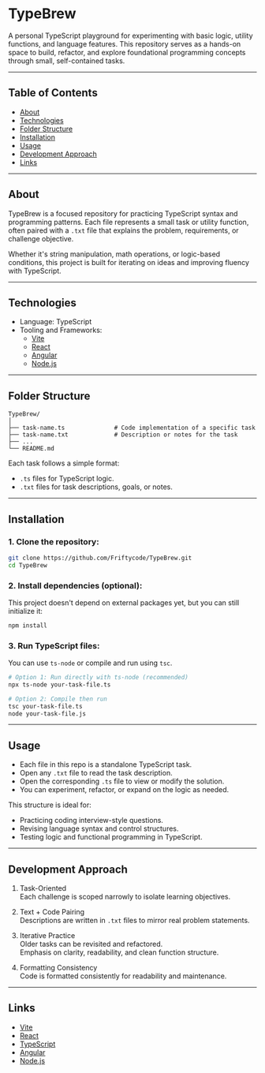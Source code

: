 # TypeBrew

A personal TypeScript playground for experimenting with basic logic, utility functions, and language features. This
repository serves as a hands-on space to build, refactor, and explore foundational programming concepts through small,
self-contained tasks.

---

## Table of Contents

- [About](#about)
- [Technologies](#technologies)
- [Folder Structure](#folder-structure)
- [Installation](#installation)
- [Usage](#usage)
- [Development Approach](#development-approach)
- [Links](#links)

---

## About

TypeBrew is a focused repository for practicing TypeScript syntax and programming patterns. Each file represents a small
task or utility function, often paired with a `.txt` file that explains the problem, requirements, or challenge
objective.

Whether it's string manipulation, math operations, or logic-based conditions, this project is built for iterating on
ideas and improving fluency with TypeScript.

---

## Technologies

- Language: TypeScript
- Tooling and Frameworks:
    - [Vite](https://vitejs.dev/)
    - [React](https://reactjs.org/)
    - [Angular](https://angular.io/)
    - [Node.js](https://nodejs.org/)

---

## Folder Structure

```
TypeBrew/
│
├── task-name.ts              # Code implementation of a specific task
├── task-name.txt             # Description or notes for the task
├── ...
└── README.md
```

Each task follows a simple format:

- `.ts` files for TypeScript logic.
- `.txt` files for task descriptions, goals, or notes.

---

## Installation

### 1. Clone the repository:

```bash
git clone https://github.com/Friftycode/TypeBrew.git
cd TypeBrew
```

### 2. Install dependencies (optional):

This project doesn't depend on external packages yet, but you can still initialize it:

```bash
npm install
```

### 3. Run TypeScript files:

You can use `ts-node` or compile and run using `tsc`.

```bash
# Option 1: Run directly with ts-node (recommended)
npx ts-node your-task-file.ts

# Option 2: Compile then run
tsc your-task-file.ts
node your-task-file.js
```

---

## Usage

- Each file in this repo is a standalone TypeScript task.
- Open any `.txt` file to read the task description.
- Open the corresponding `.ts` file to view or modify the solution.
- You can experiment, refactor, or expand on the logic as needed.

This structure is ideal for:

- Practicing coding interview-style questions.
- Revising language syntax and control structures.
- Testing logic and functional programming in TypeScript.

---

## Development Approach

1. Task-Oriented  
   Each challenge is scoped narrowly to isolate learning objectives.

2. Text + Code Pairing  
   Descriptions are written in `.txt` files to mirror real problem statements.

3. Iterative Practice  
   Older tasks can be revisited and refactored.  
   Emphasis on clarity, readability, and clean function structure.

4. Formatting Consistency  
   Code is formatted consistently for readability and maintenance.

---

## Links

- [Vite](https://vitejs.dev/)
- [React](https://reactjs.org/)
- [TypeScript](https://www.typescriptlang.org/)
- [Angular](https://angular.io/)
- [Node.js](https://nodejs.org/)
